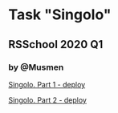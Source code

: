 # Task "Singolo"

## RSSchool 2020 Q1

### by @Musmen

[Singolo. Part 1 - deploy](https://musmen.github.io/singolo/singolo1.html)

[Singolo. Part 2 - deploy](https://musmen.github.io/singolo/singolo2.html)

